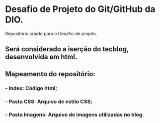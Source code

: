 # Desafio de Projeto do Git/GitHub da DIO.
Repositório criado para o Desafio de projeto.

## Será considerado a iserção do tecblog, desenvolvida em html.
## Mapeamento do repositório:
### - Index: Código html;
### - Pasta CSS: Arquivo de estilo CSS;
### - Pasta Imagens: Arquivo de imagens utilizadas no blog.


